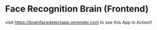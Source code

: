 # Face Recognition Brain (Frontend)

visit https://brainfacedetectapp.onrender.com
to see this App in Action!!
